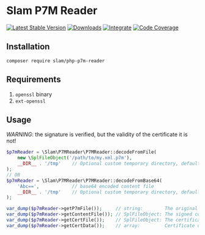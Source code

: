 # Slam P7M Reader

[![Latest Stable Version](https://img.shields.io/packagist/v/slam/php-p7m-reader.svg)](https://packagist.org/packages/slam/php-p7m-reader)
[![Downloads](https://img.shields.io/packagist/dt/slam/php-p7m-reader.svg)](https://packagist.org/packages/slam/php-p7m-reader)
[![Integrate](https://github.com/Slamdunk/php-p7m-reader/workflows/Integrate/badge.svg?branch=master)](https://github.com/Slamdunk/php-p7m-reader/actions)
[![Code Coverage](https://codecov.io/gh/Slamdunk/php-p7m-reader/coverage.svg?branch=master)](https://codecov.io/gh/Slamdunk/php-p7m-reader?branch=master)

## Installation

`composer require slam/php-p7m-reader`

## Requirements

1. `openssl` binary
1. `ext-openssl`

## Usage

*WARNING*: the signature is verified, but the validity of the certificate it is not!

```php
$p7mReader = \Slam\P7MReader\P7MReader::decodeFromFile(
    new \SplFileObject('/path/to/my.xml.p7m'),
    __DIR__ . '/tmp'    // Optional custom temporary directory, defaults to sys_get_temp_dir()
);
// OR
$p7mReader = \Slam\P7MReader\P7MReader::decodeFromBase64(
    'Abc==',            // base64 encoded content file
    __DIR__ . '/tmp'    // Optional custom temporary directory, defaults to sys_get_temp_dir()
);

var_dump($p7mReader->getP7mFile());     // string:        The original P7M file
var_dump($p7mReader->getContentFile()); // SplFileObject: The signed content
var_dump($p7mReader->getCertFile());    // SplFileObject: The certificate
var_dump($p7mReader->getCertData());    // array:         Certificate data in openssl_x509_parse output format
```

